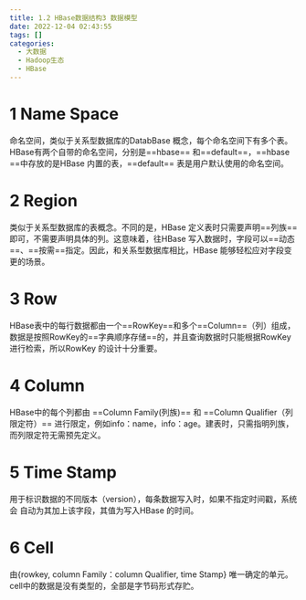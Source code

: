 ```yaml
---
title: 1.2 HBase数据结构3 数据模型  
date: 2022-12-04 02:43:55  
tags: []  
categories:
  - 大数据
  - Hadoop生态
  - HBase
---
```


# 1 Name Space
命名空间，类似于关系型数据库的DatabBase 概念，每个命名空间下有多个表。HBase有两个自带的命名空间，分别是==hbase== 和==default==，==hbase ==中存放的是HBase 内置的表，==default== 表是用户默认使用的命名空间。

# 2 Region
类似于关系型数据库的表概念。不同的是，HBase 定义表时只需要声明==列族==即可，不需要声明具体的列。这意味着，往HBase 写入数据时，字段可以==动态==、==按需==指定。因此，和关系型数据库相比，HBase 能够轻松应对字段变更的场景。

# 3 Row
HBase表中的每行数据都由一个==RowKey==和多个==Column==（列）组成，数据是按照RowKey的==字典顺序存储==的，并且查询数据时只能根据RowKey进行检索，所以RowKey 的设计十分重要。

# 4 Column

HBase中的每个列都由 ==Column Family(列族)== 和 ==Column Qualifier（列限定符）== 进行限定，例如info：name，info：age。建表时，只需指明列族，而列限定符无需预先定义。

# 5 Time Stamp

用于标识数据的不同版本（version），每条数据写入时，如果不指定时间戳，系统会 自动为其加上该字段，其值为写入HBase 的时间。

# 6 Cell

由{rowkey, column Family：column Qualifier, time Stamp} 唯一确定的单元。cell中的数据是没有类型的，全部是字节码形式存贮。



